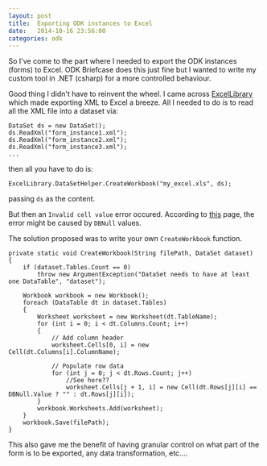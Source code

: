 ```yaml
---
layout: post
title:  Exporting ODK instances to Excel
date:   2014-10-16 23:56:00
categories: odk
---
```

So I've come to the part where I needed to export the ODK instances (forms) to Excel. ODK Briefcase does this just fine but I wanted to write my custom tool in .NET (csharp) for a more controlled behaviour.

Good thing I didn't have to reinvent the wheel. I came across [ExcelLibrary](https://code.google.com/p/excellibrary/) which made exporting XML to Excel a breeze. All I needed to do is to read all the XML file into a dataset via:

    DataSet ds = new DataSet();
	ds.ReadXml("form_instance1.xml");
	ds.ReadXml("form_instance2.xml");
    ds.ReadXml("form_instance3.xml");
    ...

then all you have to do is:
    
    ExcelLibrary.DataSetHelper.CreateWorkbook("my_excel.xls", ds);

passing `ds` as the content.

But then an `Invalid cell value` error occured. According to [this](https://code.google.com/p/excellibrary/issues/detail?id=99) page, the error might be caused by `DBNull` values.

The solution proposed was to write your own `CreateWorkbook` function.



    private static void CreateWorkbook(String filePath, DataSet dataset)
    {
        if (dataset.Tables.Count == 0)
            throw new ArgumentException("DataSet needs to have at least one DataTable", "dataset");

        Workbook workbook = new Workbook();
        foreach (DataTable dt in dataset.Tables)
        {
            Worksheet worksheet = new Worksheet(dt.TableName);
            for (int i = 0; i < dt.Columns.Count; i++)
            {
                // Add column header
                worksheet.Cells[0, i] = new Cell(dt.Columns[i].ColumnName);

                // Populate row data
                for (int j = 0; j < dt.Rows.Count; j++)
                    //See here??
                    worksheet.Cells[j + 1, i] = new Cell(dt.Rows[j][i] == DBNull.Value ? "" : dt.Rows[j][i]);
            }
            workbook.Worksheets.Add(worksheet);
        }
        workbook.Save(filePath);
    }


This also gave me the benefit of having granular control on what part of the form is to be exported, any data transformation, etc....



